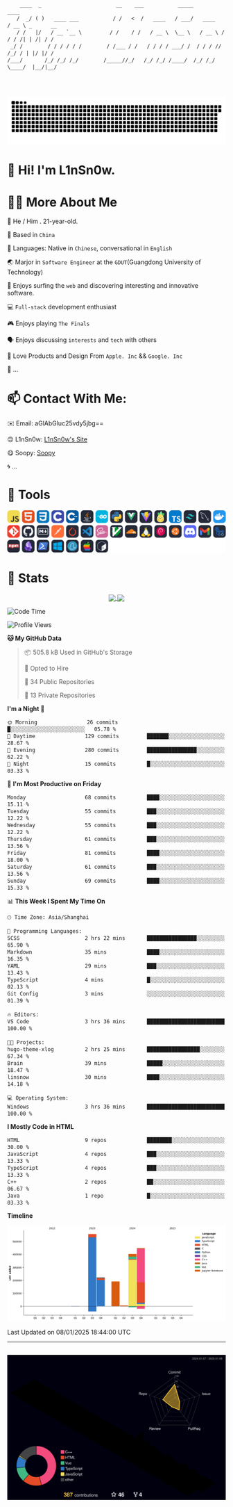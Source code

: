 ```

    ____  _                        __    ___           _____           ____           
   /  _/ ( )   ____ ___           / /   <  /   ____   / ___/   ____   / __ \ _      __
   / /   |/   / __ `__ \         / /    / /   / __ \  \__ \   / __ \ / / / /| | /| / /
 _/ /        / / / / / /        / /___ / /   / / / / ___/ /  / / / // /_/ / | |/ |/ / 
/___/       /_/ /_/ /_/        /_____//_/   /_/ /_/ /____/  /_/ /_/ \____/  |__/|__/  
                                                                                      
                                          

```
##
![](https://raw.githubusercontent.com/lin-snow/lin-snow/output/github-contribution-grid-snake-dark.svg)

# 👋 Hi! I'm L1nSn0w.

# 👨‍💻 More About Me

🤠 He / Him . 21-year-old.

🎈 Based in `China`
  
🤔 Languages: Native in `Chinese`, conversational in `English`

🌏 Marjor in `Software Engineer` at the `GDUT`(Guangdong University of Technology)

🛟 Enjoys surfing the `web` and discovering interesting and innovative software.

💻 `Full-stack` development enthusiast

🎮 Enjoys playing `The Finals`

🗣️ Enjoys discussing `interests` and `tech` with others

👾 Love Products and Design From `Apple. Inc` && `Google. Inc`  

🤪 ...

# 📫 Contact With Me:

✉️ Email: aGlAbGluc25vdy5jbg==

🙃 L1nSn0w: [L1nSn0w's Site](https://linsnow.cn)

😋 Soopy: [Soopy](https://soopy.cn)

🌀 ...

# 🔮 Tools
![My Tools](./icons/tools.svg)

<!-- ![My Skills](https://skillicons.dev/icons?i=js,html,css,c,cpp,java,go,py,vue,vite,pinia,ts,tailwind,mysql,docker,git,github,md,postman,pytorch,vscode,sass,vim,cloudflare,linux,debian,ubuntu,discord,gmail,githubactions,npm,obsidian,powershell,windows,yarn,apple,bash) -->

<!-- 
<img src="./icons/github-mark.svg" width="50"  alt="Github"> <img src="./icons/vscode.svg" width="50" alt="VScode"> <img src="./icons/obsidian-logo-gradient.svg" width="50" alt="Obsidian"> <img src="./icons/Windows_logo_-_2021.svg.png" width="50" alt="Windows 11"> <img src="./icons/postman-icon.png" width="50" alt="POSTMAN"> <img src="./icons/Git-Icon-1788C.png" width="50" alt="Git"> ... -->

# 🍟 Stats

<div style="text-align: center;">
    <a href="https://github.com/lin-snow">
        <img align="center" src="https://githubstat.linsnow.cn/api/top-langs/?username=lin-snow&layout=compact" />
    </a>
    <a href="https://github.com/lin-snow">
        <img align="center" src="https://githubstat.linsnow.cn/api?username=lin-snow&count_private=true&show_icons=true&theme=ambient_gradient" />
    </a>
</div>

<!--START_SECTION:waka-->
![Code Time](http://img.shields.io/badge/Code%20Time-348%20hrs%2012%20mins-blue)

![Profile Views](http://img.shields.io/badge/Profile%20Views-4-blue)

**🐱 My GitHub Data** 

> 📦 505.8 kB Used in GitHub's Storage 
 > 
> 💼 Opted to Hire
 > 
> 📜 34 Public Repositories 
 > 
> 🔑 13 Private Repositories 
 > 
**I'm a Night 🦉** 

```text
🌞 Morning                26 commits          █░░░░░░░░░░░░░░░░░░░░░░░░   05.78 % 
🌆 Daytime                129 commits         ███████░░░░░░░░░░░░░░░░░░   28.67 % 
🌃 Evening                280 commits         ████████████████░░░░░░░░░   62.22 % 
🌙 Night                  15 commits          █░░░░░░░░░░░░░░░░░░░░░░░░   03.33 % 
```
📅 **I'm Most Productive on Friday** 

```text
Monday                   68 commits          ████░░░░░░░░░░░░░░░░░░░░░   15.11 % 
Tuesday                  55 commits          ███░░░░░░░░░░░░░░░░░░░░░░   12.22 % 
Wednesday                55 commits          ███░░░░░░░░░░░░░░░░░░░░░░   12.22 % 
Thursday                 61 commits          ███░░░░░░░░░░░░░░░░░░░░░░   13.56 % 
Friday                   81 commits          ████░░░░░░░░░░░░░░░░░░░░░   18.00 % 
Saturday                 61 commits          ███░░░░░░░░░░░░░░░░░░░░░░   13.56 % 
Sunday                   69 commits          ████░░░░░░░░░░░░░░░░░░░░░   15.33 % 
```


📊 **This Week I Spent My Time On** 

```text
🕑︎ Time Zone: Asia/Shanghai

💬 Programming Languages: 
SCSS                     2 hrs 22 mins       ████████████████░░░░░░░░░   65.90 % 
Markdown                 35 mins             ████░░░░░░░░░░░░░░░░░░░░░   16.35 % 
YAML                     29 mins             ███░░░░░░░░░░░░░░░░░░░░░░   13.43 % 
TypeScript               4 mins              █░░░░░░░░░░░░░░░░░░░░░░░░   02.13 % 
Git Config               3 mins              ░░░░░░░░░░░░░░░░░░░░░░░░░   01.39 % 

🔥 Editors: 
VS Code                  3 hrs 36 mins       █████████████████████████   100.00 % 

🐱‍💻 Projects: 
hugo-theme-xlog          2 hrs 25 mins       █████████████████░░░░░░░░   67.34 % 
Brain                    39 mins             █████░░░░░░░░░░░░░░░░░░░░   18.47 % 
linsnow                  30 mins             ████░░░░░░░░░░░░░░░░░░░░░   14.18 % 

💻 Operating System: 
Windows                  3 hrs 36 mins       █████████████████████████   100.00 % 
```

**I Mostly Code in HTML** 

```text
HTML                     9 repos             ████████░░░░░░░░░░░░░░░░░   30.00 % 
JavaScript               4 repos             ███░░░░░░░░░░░░░░░░░░░░░░   13.33 % 
TypeScript               4 repos             ███░░░░░░░░░░░░░░░░░░░░░░   13.33 % 
C++                      2 repos             ██░░░░░░░░░░░░░░░░░░░░░░░   06.67 % 
Java                     1 repo              █░░░░░░░░░░░░░░░░░░░░░░░░   03.33 % 
```



**Timeline**

![Lines of Code chart](https://raw.githubusercontent.com/lin-snow/lin-snow/main/assets/bar_graph.png)


 Last Updated on 08/01/2025 18:44:00 UTC
<!--END_SECTION:waka-->



---
##
![](./profile-3d-contrib/profile-night-rainbow.svg)
